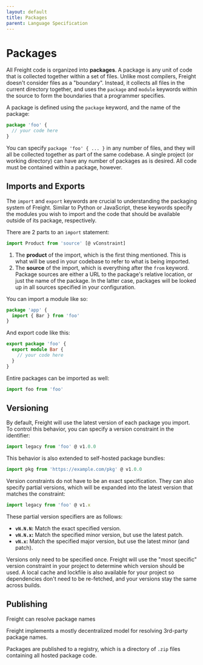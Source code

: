 ```yaml
---
layout: default
title: Packages
parent: Language Specification
---
```


# Packages

All Freight code is organized into **packages**. A package is any unit of code
that is collected together within a set of files. Unlike most compilers,
Freight doesn't consider files as a "boundary". Instead, it collects all files
in the current directory together, and uses the `package` and `module` keywords
within the source to form the boundaries that a programmer specifies.

A package is defined using the `package` keyword, and the name of the package:

```typescript
package 'foo' {
  // your code here
}
```

You can specify `package 'foo' { ... }` in any number of files, and they will
all be collected together as part of the same codebase. A single project (or
working directory) can have any number of packages as is desired. All code
must be contained within a package, however.

## Imports and Exports

The `import` and `export` keywords are crucial to understanding the packaging
system of Freight. Similar to Python or JavaScript, these keywords specify the
modules you wish to import and the code that should be available outside of its
package, respectively.

There are 2 parts to an `import` statement:

```typescript
import Product from 'source' [@ vConstraint]
```

1. The **product** of the import, which is the first thing mentioned. This is
   what will be used in your codebase to refer to what is being imported.
2. The **source** of the import, which is everything after the `from` keyword.
   Package sources are either a URL to the package's relative location, or just
   the name of the package. In the latter case, packages will be looked up in
   all sources specified in your configuration.

You can import a module like so:

```typescript
package 'app' {
  import { Bar } from 'foo'
}
```

And export code like this:

```typescript
export package 'foo' {
  export module Bar {
    // your code here
  }
}
```

Entire packages can be imported as well:

```typescript
import foo from 'foo'
```

## Versioning

By default, Freight will use the latest version of each package you import. To
control this behavior, you can specify a version constraint in the identifier:

```typescript
import legacy from 'foo' @ v1.0.0
```

This behavior is also extended to self-hosted package bundles:

```typescript
import pkg from 'https://example.com/pkg' @ v1.0.0
```

Version constraints do not have to be an exact specification. They can also
specify partial versions, which will be expanded into the latest version that
matches the constraint:

```typescript
import legacy from 'foo' @ v1.x
```

These partial version specifiers are as follows:

- **`vN.N.N`:** Match the exact specified version.
- **`vN.N.x`:** Match the specified minor version, but use the latest patch.
- **`vN.x`:** Match the specified major version, but use the latest minor (and patch).

Versions only need to be specified once. Freight will use the "most specific"
version constraint in your project to determine which version should be used.
A local cache and lockfile is also available for your project so dependencies
don't need to be re-fetched, and your versions stay the same across builds.

## Publishing

Freight can resolve package names

Freight implements a mostly decentralized model for resolving 3rd-party
package names.

Packages are published to a registry, which is a directory of `.zip` files
containing all hosted package code.
